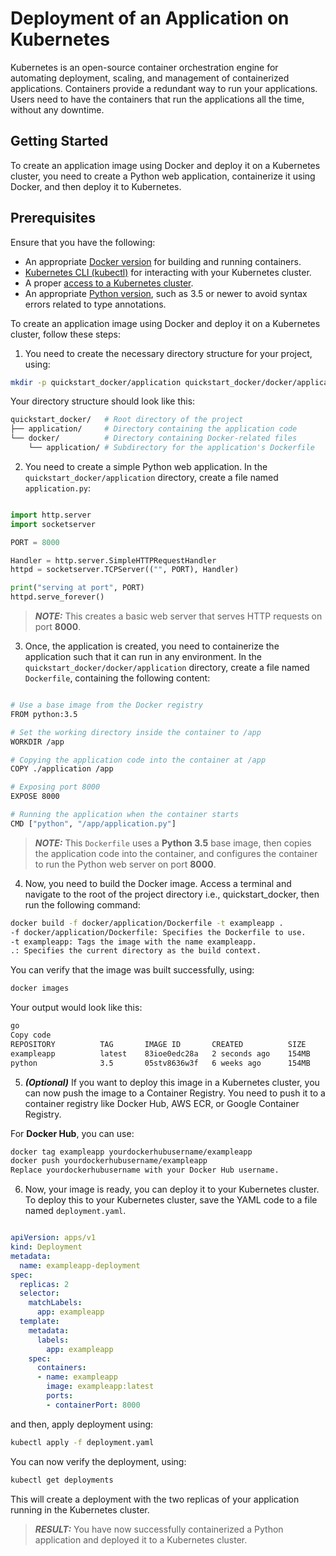 # Deployment of an Application on Kubernetes

Kubernetes is an open-source container orchestration engine for automating deployment, scaling, and management of containerized applications. Containers provide a redundant way to run your applications. Users need to have the containers that run the applications all the time, without any downtime. 

## Getting Started
To create an application image using Docker and deploy it on a Kubernetes cluster, you need to create a Python web application, containerize it using Docker, and then deploy it to Kubernetes.

## Prerequisites
Ensure that you have the following:

* An appropriate [Docker version](https://www.docker.com/products/docker-desktop/) for building and running containers.
* [Kubernetes CLI (kubectl)](https://kubernetes.io/docs/tasks/tools/) for interacting with your Kubernetes cluster.
* A proper [access to a Kubernetes cluster](https://kubernetes.io/docs/tasks/access-application-cluster/access-cluster/).
* An appropriate [Python version](https://www.python.org/downloads/), such as 3.5 or newer to avoid syntax errors related to type annotations.

To create an application image using Docker and deploy it on a Kubernetes cluster, follow these steps:

1. You need to create the necessary directory structure for your project, using:

```bash
mkdir -p quickstart_docker/application quickstart_docker/docker/application
```

Your directory structure should look like this:

```bash
quickstart_docker/   # Root directory of the project
├── application/     # Directory containing the application code
└── docker/          # Directory containing Docker-related files
    └── application/ # Subdirectory for the application's Dockerfile
```

2. You need to create a simple Python web application. In the `quickstart_docker/application` directory, create a file named `application.py`:

```py

import http.server
import socketserver

PORT = 8000

Handler = http.server.SimpleHTTPRequestHandler
httpd = socketserver.TCPServer(("", PORT), Handler)

print("serving at port", PORT)
httpd.serve_forever()
```
> **_NOTE:_** This creates a basic web server that serves HTTP requests on port **8000**.

3. Once, the application is created, you need to containerize the application such that it can run in any environment. In the `quickstart_docker/docker/application` directory, create a file named `Dockerfile`, containing the following content:

```bash

# Use a base image from the Docker registry
FROM python:3.5

# Set the working directory inside the container to /app
WORKDIR /app

# Copying the application code into the container at /app
COPY ./application /app

# Exposing port 8000 
EXPOSE 8000

# Running the application when the container starts
CMD ["python", "/app/application.py"]
```

> **_NOTE:_**  This `Dockerfile` uses a **Python 3.5** base image, then copies the application code into the container, and configures the container to run the Python web server on port **8000**.

4. Now, you need to build the Docker image. Access a terminal and navigate to the root of the project directory i.e., quickstart_docker, then run the following command:

```bash
docker build -f docker/application/Dockerfile -t exampleapp .
-f docker/application/Dockerfile: Specifies the Dockerfile to use.
-t exampleapp: Tags the image with the name exampleapp.
.: Specifies the current directory as the build context.
```

You can verify that the image was built successfully, using:

```bash
docker images
```
Your output would look like this:

```bash
go
Copy code
REPOSITORY          TAG       IMAGE ID       CREATED          SIZE
exampleapp          latest    83ioe0edc28a   2 seconds ago    154MB
python              3.5       05stv8636w3f   6 weeks ago      154MB
```

5. _**(Optional)**_ If you want to deploy this image in a Kubernetes cluster, you can now push the image to a Container Registry. You need to push it to a container registry like Docker Hub, AWS ECR, or Google Container Registry.

For **Docker Hub**, you can use:

```bash
docker tag exampleapp yourdockerhubusername/exampleapp
docker push yourdockerhubusername/exampleapp
Replace yourdockerhubusername with your Docker Hub username.
```

6. Now, your image is ready, you can deploy it to your Kubernetes cluster. To deploy this to your Kubernetes cluster, save the YAML code to a file named `deployment.yaml`.

```yaml

apiVersion: apps/v1
kind: Deployment
metadata:
  name: exampleapp-deployment
spec:
  replicas: 2
  selector:
    matchLabels:
      app: exampleapp
  template:
    metadata:
      labels:
        app: exampleapp
    spec:
      containers:
      - name: exampleapp
        image: exampleapp:latest
        ports:
        - containerPort: 8000
```

and then, apply deployment using:

```bash
kubectl apply -f deployment.yaml
```
You can now verify the deployment, using:

```bash
kubectl get deployments
```
This will create a deployment with the two replicas of your application running in the Kubernetes cluster.

> **_RESULT:_**  You have now successfully containerized a Python application and deployed it to a Kubernetes cluster. 
